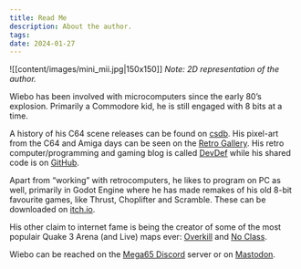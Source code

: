 ```yaml
---
title: Read Me
description: About the author.
tags: 
date: 2024-01-27
---
```



![[content/images/mini_mii.jpg|150x150]]
*Note: 2D representation of the author.*

Wiebo has been involved with microcomputers since the early 80’s explosion. Primarily a Commodore kid, he is still engaged with 8 bits at a time.

A history of his C64 scene releases can be found on [csdb](https://csdb.dk/scener/?id=14141).  His pixel-art from the C64 and Amiga days can be seen on the [Retro Gallery](https://tomseditor.com/gallery/browse?platform=&format=&author=wdw&year=&sort=&group=&nsfw=&lang=en). His retro computer/programming and gaming blog is called [DevDef](https://devdef.blogspot.com/) while his shared code is on [GitHub](https://github.com/wiebow).

Apart from “working” with retrocomputers, he likes to program on PC as well, primarily in Godot Engine where he has made remakes of his old 8-bit favourite games, like Thrust, Choplifter and Scramble. These can be downloaded on [itch.io](https://wiebow.itch.io/).

His other claim to internet fame is being the creator of some of the most populair Quake 3 Arena (and Live) maps ever: [Overkill](https://www.lvlworld.com/review/id:80) and [No Class](https://www.lvlworld.com/review/id:495).

Wiebo can be reached on the [Mega65 Discord](https://discord.com/invite/5DNvESf) server or on [Mastodon](http://oldbytes.space/@wiebow).
